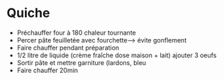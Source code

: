 # Quiche

- Préchauffer four à 180 chaleur tournante
- Percer pâte feuilletée avec fourchette--> évite gonflement
- Faire chauffer pendant préparation
- 1/2 litre de liquide (crème fraîche dose maison + lait) ajouter 3 oeufs
- Sortir pâte et mettre garniture (lardons, bleu
- Faire chauffer 20min
